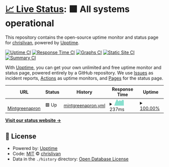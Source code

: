 # [📈 Live Status](https://chrislivan.github.io/upptime-mintgreenapron): <!--live status--> **🟩 All systems operational**

This repository contains the open-source uptime monitor and status page for [chrislivan](https://chrislivan.github.io/upptime-mintgreenapron), powered by [Upptime](https://github.com/upptime/upptime).

[![Uptime CI](https://github.com/chrislivan/upptime-mintgreenapron/workflows/Uptime%20CI/badge.svg)](https://github.com/chrislivan/upptime-mintgreenapron/actions?query=workflow%3A%22Uptime+CI%22)
[![Response Time CI](https://github.com/chrislivan/upptime-mintgreenapron/workflows/Response%20Time%20CI/badge.svg)](https://github.com/chrislivan/upptime-mintgreenapron/actions?query=workflow%3A%22Response+Time+CI%22)
[![Graphs CI](https://github.com/chrislivan/upptime-mintgreenapron/workflows/Graphs%20CI/badge.svg)](https://github.com/chrislivan/upptime-mintgreenapron/actions?query=workflow%3A%22Graphs+CI%22)
[![Static Site CI](https://github.com/chrislivan/upptime-mintgreenapron/workflows/Static%20Site%20CI/badge.svg)](https://github.com/chrislivan/upptime-mintgreenapron/actions?query=workflow%3A%22Static+Site+CI%22)
[![Summary CI](https://github.com/chrislivan/upptime-mintgreenapron/workflows/Summary%20CI/badge.svg)](https://github.com/chrislivan/upptime-mintgreenapron/actions?query=workflow%3A%22Summary+CI%22)

With [Upptime](https://upptime.js.org), you can get your own unlimited and free uptime monitor and status page, powered entirely by a GitHub repository. We use [Issues](https://github.com/chrislivan/upptime-mintgreenapron/issues) as incident reports, [Actions](https://github.com/chrislivan/upptime-mintgreenapron/actions) as uptime monitors, and [Pages](https://chrislivan.github.io/upptime-mintgreenapron) for the status page.

<!--start: status pages-->
<!-- This summary is generated by Upptime (https://github.com/upptime/upptime) -->
<!-- Do not edit this manually, your changes will be overwritten -->
<!-- prettier-ignore -->
| URL | Status | History | Response Time | Uptime |
| --- | ------ | ------- | ------------- | ------ |
| <img alt="" src="https://icons.duckduckgo.com/ip3/www.mintgreenapron.com.ico" height="13"> [Mintgreenapron](https://www.mintgreenapron.com) | 🟩 Up | [mintgreenapron.yml](https://github.com/chrislivan/upptime-mintgreenapron/commits/HEAD/history/mintgreenapron.yml) | <details><summary><img alt="Response time graph" src="./graphs/mintgreenapron/response-time-week.png" height="20"> 237ms</summary><br><a href="https://chrislivan.github.io/upptime-mintgreenapron/history/mintgreenapron"><img alt="Response time 227" src="https://img.shields.io/endpoint?url=https%3A%2F%2Fraw.githubusercontent.com%2Fchrislivan%2Fupptime-mintgreenapron%2FHEAD%2Fapi%2Fmintgreenapron%2Fresponse-time.json"></a><br><a href="https://chrislivan.github.io/upptime-mintgreenapron/history/mintgreenapron"><img alt="24-hour response time 251" src="https://img.shields.io/endpoint?url=https%3A%2F%2Fraw.githubusercontent.com%2Fchrislivan%2Fupptime-mintgreenapron%2FHEAD%2Fapi%2Fmintgreenapron%2Fresponse-time-day.json"></a><br><a href="https://chrislivan.github.io/upptime-mintgreenapron/history/mintgreenapron"><img alt="7-day response time 237" src="https://img.shields.io/endpoint?url=https%3A%2F%2Fraw.githubusercontent.com%2Fchrislivan%2Fupptime-mintgreenapron%2FHEAD%2Fapi%2Fmintgreenapron%2Fresponse-time-week.json"></a><br><a href="https://chrislivan.github.io/upptime-mintgreenapron/history/mintgreenapron"><img alt="30-day response time 246" src="https://img.shields.io/endpoint?url=https%3A%2F%2Fraw.githubusercontent.com%2Fchrislivan%2Fupptime-mintgreenapron%2FHEAD%2Fapi%2Fmintgreenapron%2Fresponse-time-month.json"></a><br><a href="https://chrislivan.github.io/upptime-mintgreenapron/history/mintgreenapron"><img alt="1-year response time 227" src="https://img.shields.io/endpoint?url=https%3A%2F%2Fraw.githubusercontent.com%2Fchrislivan%2Fupptime-mintgreenapron%2FHEAD%2Fapi%2Fmintgreenapron%2Fresponse-time-year.json"></a></details> | <details><summary><a href="https://chrislivan.github.io/upptime-mintgreenapron/history/mintgreenapron">100.00%</a></summary><a href="https://chrislivan.github.io/upptime-mintgreenapron/history/mintgreenapron"><img alt="All-time uptime 100.00%" src="https://img.shields.io/endpoint?url=https%3A%2F%2Fraw.githubusercontent.com%2Fchrislivan%2Fupptime-mintgreenapron%2FHEAD%2Fapi%2Fmintgreenapron%2Fuptime.json"></a><br><a href="https://chrislivan.github.io/upptime-mintgreenapron/history/mintgreenapron"><img alt="24-hour uptime 100.00%" src="https://img.shields.io/endpoint?url=https%3A%2F%2Fraw.githubusercontent.com%2Fchrislivan%2Fupptime-mintgreenapron%2FHEAD%2Fapi%2Fmintgreenapron%2Fuptime-day.json"></a><br><a href="https://chrislivan.github.io/upptime-mintgreenapron/history/mintgreenapron"><img alt="7-day uptime 100.00%" src="https://img.shields.io/endpoint?url=https%3A%2F%2Fraw.githubusercontent.com%2Fchrislivan%2Fupptime-mintgreenapron%2FHEAD%2Fapi%2Fmintgreenapron%2Fuptime-week.json"></a><br><a href="https://chrislivan.github.io/upptime-mintgreenapron/history/mintgreenapron"><img alt="30-day uptime 100.00%" src="https://img.shields.io/endpoint?url=https%3A%2F%2Fraw.githubusercontent.com%2Fchrislivan%2Fupptime-mintgreenapron%2FHEAD%2Fapi%2Fmintgreenapron%2Fuptime-month.json"></a><br><a href="https://chrislivan.github.io/upptime-mintgreenapron/history/mintgreenapron"><img alt="1-year uptime 100.00%" src="https://img.shields.io/endpoint?url=https%3A%2F%2Fraw.githubusercontent.com%2Fchrislivan%2Fupptime-mintgreenapron%2FHEAD%2Fapi%2Fmintgreenapron%2Fuptime-year.json"></a></details>

<!--end: status pages-->

[**Visit our status website →**](https://chrislivan.github.io/upptime-mintgreenapron)

## 📄 License

- Powered by: [Upptime](https://github.com/upptime/upptime)
- Code: [MIT](./LICENSE) © [chrislivan](https://chrislivan.github.io/upptime-mintgreenapron)
- Data in the `./history` directory: [Open Database License](https://opendatacommons.org/licenses/odbl/1-0/)

